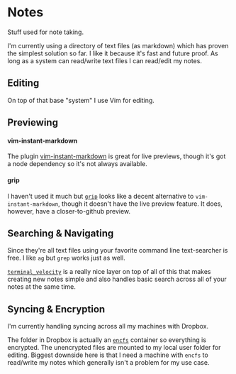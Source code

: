 # Notes

Stuff used for note taking.

I'm currently using a directory of text files (as markdown) which has proven
the simplest solution so far. I like it because it's fast and future proof. As
long as a system can read/write text files I can read/edit my notes.

## Editing

On top of that base "system" I use Vim for editing.

## Previewing

#### vim-instant-markdown

The plugin [vim-instant-markdown](https://github.com/suan/vim-instant-markdown)
is great for live previews, though it's got a node dependency so it's not
always available.

#### grip

I haven't used it much but [`grip`](https://github.com/joeyespo/grip) looks
like a decent alternative to `vim-instant-markdown`, though it doesn't have the
live preview feature. It does, however, have a closer-to-github preview.

## Searching & Navigating

Since they're all text files using your favorite command line text-searcher is
free. I like `ag` but `grep` works just as well.

[`terminal_velocity`](https://vhp.github.io/terminal_velocity/) is a really
nice layer on top of all of this that makes creating new notes simple and also
handles basic search across all of your notes at the same time.

## Syncing & Encryption

I'm currently handling syncing across all my machines with Dropbox.

The folder in Dropbox is actually an [`encfs`](https://github.com/vgough/encfs)
container so everything is encrypted. The unencrypted files are mounted to my
local user folder for editing. Biggest downside here is that I need a machine
with `encfs` to read/write my notes which generally isn't a problem for my use
case.
